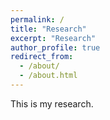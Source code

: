 ```yaml
---
permalink: /
title: "Research"
excerpt: "Research"
author_profile: true
redirect_from: 
  - /about/
  - /about.html
---
```


This is my research.
